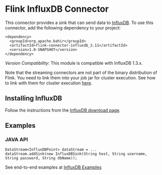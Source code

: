# Flink InfluxDB Connector

This connector provides a sink that can send data to [InfluxDB](https://www.influxdata.com/). To use this connector, add the
following dependency to your project:

    <dependency>
      <groupId>org.apache.bahir</groupId>
      <artifactId>flink-connector-influxdb_2.11</artifactId>
      <version>1.0-SNAPSHOT</version>
    </dependency>

*Version Compatibility*: This module is compatible with InfluxDB 1.3.x.

Note that the streaming connectors are not part of the binary distribution of Flink. You need to link them into your job jar for cluster execution.
See how to link with them for cluster execution [here](https://ci.apache.org/projects/flink/flink-docs-release-1.3/dev/linking.html).
 
## Installing InfluxDB
Follow the instructions from the [InfluxDB download page](https://portal.influxdata.com/downloads#influxdb).
  
## Examples

### JAVA API

    DataStream<InfluxDBPoint> dataStream = ...
    dataStream.addSink(new InfluxDBSink(String host, String username, String password, String dbName));


See end-to-end examples at [InfluxDB Examples](https://github.com/apache/bahir-flink/tree/master/flink-connector-influxdb/examples)

    